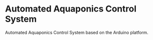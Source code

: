 # Automated Aquaponics Control System
Automated Aquaponics Control System based on the Arduino platform.

